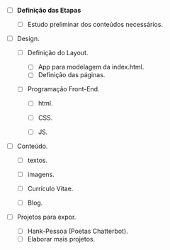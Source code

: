 - [ ] **Definição das Etapas**

  - [ ] Estudo preliminar dos conteúdos necessários.



- [ ] Design.

  - [ ] Definição do Layout.

    - [ ] App para modelagem da index.html.
    - [ ] Definição das páginas.

  - [ ] Programação Front-End.

    - [ ] html.
    - [ ] CSS.
    - [ ] JS.



- [ ] Conteúdo.

  - [ ] textos.
  - [ ] imagens.
  - [ ] Currículo Vitae.
  - [ ] Blog.



- [ ] Projetos para expor.

  - [ ] Hank-Pessoa (Poetas Chatterbot).
  - [ ] Elaborar mais projetos.
